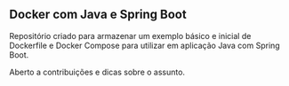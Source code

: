 ## Docker com Java e Spring Boot

Repositório criado para armazenar um exemplo básico e inicial de Dockerfile e Docker Compose para utilizar em aplicação Java com Spring Boot.

Aberto a contribuições e dicas sobre o assunto. 